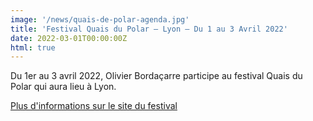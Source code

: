 ```yaml
---
image: '/news/quais-de-polar-agenda.jpg'
title: 'Festival Quais du Polar – Lyon – Du 1 au 3 Avril 2022'
date: 2022-03-01T00:00:00Z
html: true
---
```


<p>
  Du 1er au 3 avril 2022, Olivier Bordaçarre participe au festival Quais du Polar qui aura lieu à Lyon. <br/>
</p>
<p>
  <a
    href="https://www.quaisdupolar.com/"
    rel="noopener noreferrer"
    target="_blank"
  >
    Plus d'informations sur le site du festival
  </a>
</p>


